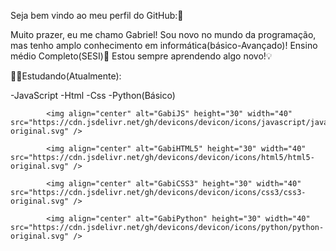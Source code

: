 Seja bem vindo ao meu perfil do GitHub:🥰

Muito prazer, eu me chamo Gabriel!
Sou novo no mundo da programação, 
mas tenho amplo conhecimento em informática(básico-Avançado)!
Ensino médio Completo(SESI)🏫
Estou sempre aprendendo algo novo!💡

🧑‍💻Estudando(Atualmente):

-JavaScript
-Html 
-Css
-Python(Básico)
          
<div style="display: inline_block">
            <link rel="stylesheet" href="https://cdn.jsdelivr.net/gh/devicons/devicon@v2.15.1/devicon.min.css">
            
            <img align="center" alt="GabiJS" height="30" width="40" src="https://cdn.jsdelivr.net/gh/devicons/devicon/icons/javascript/javascript-original.svg" />
          
            <img align="center" alt="GabiHTML5" height="30" width="40" src="https://cdn.jsdelivr.net/gh/devicons/devicon/icons/html5/html5-original.svg" />
          
            <img align="center" alt="GabiCSS3" height="30" width="40" src="https://cdn.jsdelivr.net/gh/devicons/devicon/icons/css3/css3-original.svg" />
          
            <img align="center" alt="GabiPython" height="30" width="40" src="https://cdn.jsdelivr.net/gh/devicons/devicon/icons/python/python-original.svg" />
          
</div>
